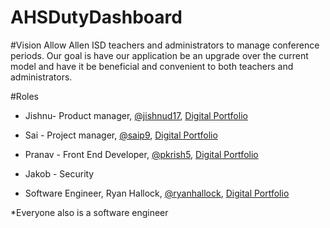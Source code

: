 # AHSDutyDashboard

#Vision
Allow Allen ISD teachers and administrators to manage conference periods. Our goal is have our application be an upgrade over the current model and have it be beneficial and convenient to both teachers and administrators.

#Roles
- Jishnu- Product manager, [@jishnud17](https://github.com/jishnud17),  [Digital Portfolio](https://codermerlin.academy/users/srijishnu-devarapalli/Digital%20Portfolio/index.html)

- Sai - Project manager, [@saip9](https://github.com/saip9), [Digital Portfolio](https://www.codermerlin.academy/users/sri-nagasai-siva-paladugu/Digital%20Portfolio/index.html)

- Pranav - Front End Developer, [@pkrish5](https://github.com/pkrish5), [Digital Portfolio](https://codermerlin.academy/users/pranav-krishnan/Digital%20Portfolio/index.html)

- Jakob - Security

- Software Engineer, Ryan Hallock, [@ryanhallock](https://github.com/ryanhallock), [Digital Portfolio](https://codermerlin.academy/users/ryan-hallock/Digital%20Portfolio/)

*Everyone also is a software engineer
